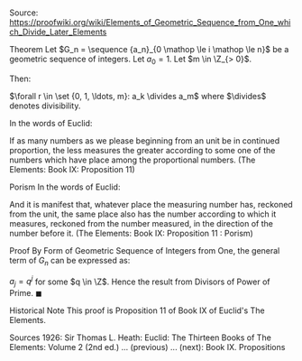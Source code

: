 # 

Source: https://proofwiki.org/wiki/Elements_of_Geometric_Sequence_from_One_which_Divide_Later_Elements



Theorem
Let $G_n = \sequence {a_n}_{0 \mathop \le i \mathop \le n}$ be a geometric sequence of integers.
Let $a_0 = 1$.
Let $m \in \Z_{> 0}$.

Then:

$\forall r \in \set {0, 1, \ldots, m}: a_k \divides a_m$
where $\divides$ denotes divisibility.

In the words of Euclid:

If as many numbers as we please beginning from an unit be in continued proportion, the less measures the greater according to some one of the numbers which have place among the proportional numbers.
(The Elements: Book $\text{IX}$: Proposition $11$)


Porism
In the words of Euclid:

And it is manifest that, whatever place the measuring number has, reckoned from the unit, the same place also has the number according to which it measures, reckoned from the number measured, in the direction of the number before it.
(The Elements: Book $\text{IX}$: Proposition $11$ : Porism)


Proof
By Form of Geometric Sequence of Integers from One, the general term of $G_n$ can be expressed as:

$a_j = q^j$
for some $q \in \Z$.
Hence the result from Divisors of Power of Prime.
$\blacksquare$


Historical Note
This proof is Proposition $11$ of Book $\text{IX}$ of Euclid's The Elements.


Sources
1926: Sir Thomas L. Heath: Euclid: The Thirteen Books of The Elements: Volume 2 (2nd ed.) ... (previous) ... (next): Book $\text{IX}$. Propositions




